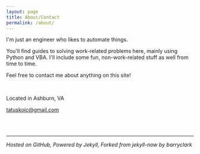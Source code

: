 ```yaml
---
layout: page
title: About/Contact
permalink: /about/
---
```


I'm just an engineer who likes to automate things.

You'll find guides to solving work-related problems here, mainly using Python and VBA. I'll include some fun, non-work-related stuff as well from time to time.

Feel free to contact me about anything on this site!

<br>

Located in Ashburn, VA

[tatuskojc@gmail.com](mailto:tatuskojc@gmail.com)

<br><br>

<hr>

*Hosted on GitHub, Powered by Jekyll, Forked from jekyll-now by barryclark*
